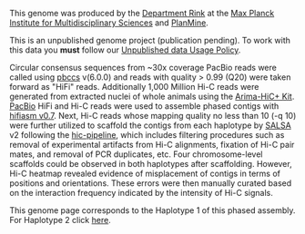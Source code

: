 This genome was produced by the [Department Rink](https://www.mpinat.mpg.de/rink) at the [Max Planck Institute for Multidisciplinary Sciences](https://www.mpinat.mpg.de/) and [PlanMine](https://planmine.mpinat.mpg.de/).

This is an unpublished genome project (publication pending). To work with this data you **must** follow our [Unpublished data Usage Policy](https://parasite.wormbase.org/info/about/datausage.html).

Circular consensus sequences from ~30x coverage PacBio reads were called using [pbccs](https://ccs.how/) v(6.0.0) and reads with quality > 0.99 (Q20) were taken forward as "HiFi" reads.  Additionally 1,000 Million Hi-C reads were generated from extracted nuclei of whole animals using the [Arima-HiC+ Kit](https://arimagenomics.com/products/genome-wide-hic/). [PacBio](https://www.pacb.com/) HiFi and Hi-C reads were used to assemble phased contigs with [hifiasm v0.7](https://doi.org/10.1038/s41592-020-01056-5). Next, Hi-C reads whose mapping quality no less than 10 (-q 10) were further utilized to scaffold the contigs from each haplotype by [SALSA](https://github.com/marbl/SALSA) v2 following the [hic-pipeline](https://github.com/esrice/hic-pipeline), which includes filtering procedures such as removal of experimental artifacts from Hi-C alignments, fixation of Hi-C pair mates, and removal of PCR duplicates, etc. Four chromosome-level scaffolds could be observed in both haplotypes after scaffolding. However, Hi-C heatmap revealed evidence of misplacement of contigs in terms of positions and orientations. These errors were then manually curated based on the interaction frequency indicated by the intensity of Hi-C signals.
  
This genome page corresponds to the Haplotype 1 of this phased assembly. For Haplotype 2 click [here](https://parasite.wormbase.org/Schmidtea_mediterranea_s2f19h2prjna885486).
